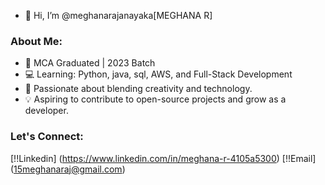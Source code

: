 - 👋 Hi, I’m @meghanarajanayaka[MEGHANA R]
### About Me:
- 🌱 MCA Graduated | 2023 Batch
- 💻 Learning: Python, java, sql, AWS, and Full-Stack Development
- 🎨 Passionate about blending creativity and technology.
- 💡 Aspiring to contribute to open-source projects and grow as a developer.
### Let's Connect:
[!!Linkedin] (https://www.linkedin.com/in/meghana-r-4105a5300)
[!!Email] (15meghanaraj@gmail.com)


<!---
meghanarajanayaka/meghanarajanayaka is a ✨ special ✨ repository because its `README.md` (this file) appears on your GitHub profile.
You can click the Preview link to take a look at your changes.
--->
